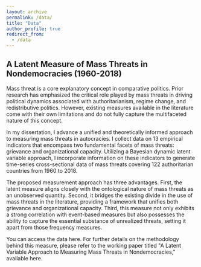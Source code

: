 ```yaml
---
layout: archive
permalink: /data/
title: "Data"
author_profile: true
redirect_from:
  - /data
---
```


## A Latent Measure of Mass Threats in Nondemocracies (1960-2018)


Mass threat is a core explanatory concept in comparative politics. Prior research has emphasized the critical role played by mass threats in driving political dynamics associated with authoritarianism, regime change, and redistributive politics. However, existing measures available in the literature come with their own limitations and do not fully capture the multifaceted nature of this concept.

In my dissertation, I advance a unified and theoretically informed approach to measuring mass threats in autocracies. I collect data on 13 empirical indicators that encompass two fundamental facets of mass threats: grievance and organizational capacity. Utilizing a Bayesian dynamic latent variable approach, I incorporate information on these indicators to generate time-series cross-sectional data of mass threats covering 122 authoritarian countries from 1960 to 2018.

The proposed measurement approach has three advantages. First, the latent measure aligns closely with the ontological nature of mass threats as an unobserved quantity. Second, it bridges the existing divide in the use of mass threats in the literature, providing a framework that unifies both grievance and organizational capacity. Third, this measure not only exhibits a strong correlation with event-based measures but also possesses the ability to capture the essential substance of unrealized threats, setting it apart from those frequency measures.

You can access the data here. For further details on the methodology behind this measure, please refer to the working paper titled "A Latent Variable Approach to Measuring Mass Threats in Nondemocracies," available here.

